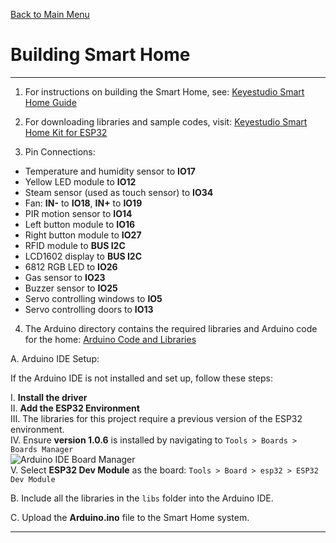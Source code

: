 [Back to Main Menu](https://github.com/CCC-Industry4/IIOT-4.0-Project/tree/main)

# Building Smart Home

---

1. For instructions on building the Smart Home, see: [Keyestudio Smart Home Guide](https://docs.keyestudio.com/projects/KS5009/en/latest/docs/index.html)
2. For downloading libraries and sample codes, visit: [Keyestudio Smart Home Kit for ESP32](https://github.com/keyestudio/KS5009-Keyestudio-Smart-Home-Kit-for-ESP32)

3. Pin Connections:

 - Temperature and humidity sensor to **IO17**
 - Yellow LED module to **IO12**
 - Steam sensor (used as touch sensor) to **IO34**
 - Fan: **IN-** to **IO18**, **IN+** to **IO19**
 - PIR motion sensor to **IO14**
 - Left button module to **IO16**
 - Right button module to **IO27**
 - RFID module to **BUS I2C**
 - LCD1602 display to **BUS I2C**
 - 6812 RGB LED to **IO26**
 - Gas sensor to **IO23**
 - Buzzer sensor to **IO25**
 - Servo controlling windows to **IO5**
 - Servo controlling doors to **IO13**

4. The Arduino directory contains the required libraries and Arduino code for the home: [Arduino Code and Libraries](https://github.com/CCC-Industry4/IIOT-4.0-Project/tree/main/Arduino)

 A. Arduino IDE Setup:

 If the Arduino IDE is not installed and set up, follow these steps:

  I. **Install the driver**  
  II. **Add the ESP32 Environment**  
  III. The libraries for this project require a previous version of the ESP32 environment.  
  IV. Ensure **version 1.0.6** is installed by navigating to `Tools > Boards > Boards Manager`  
  ![Arduino IDE Board Manager](https://github.com/user-attachments/assets/fac6e1c6-107c-4fe6-b8f3-d1a12cbf5253)  
  V. Select **ESP32 Dev Module** as the board: `Tools > Board > esp32 > ESP32 Dev Module`

 B. Include all the libraries in the `libs` folder into the Arduino IDE.

 C. Upload the **Arduino.ino** file to the Smart Home system.


---
